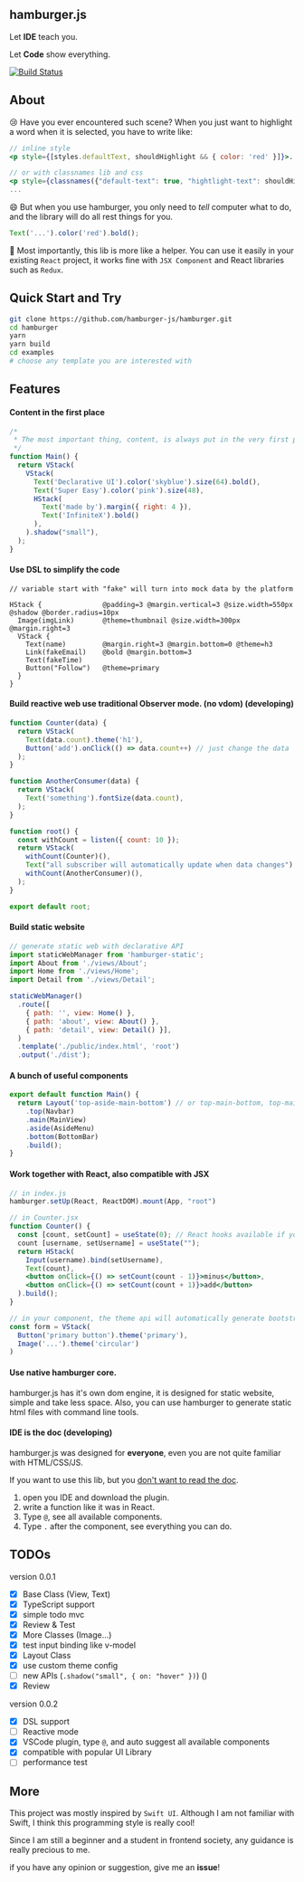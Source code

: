 ## hamburger.js

Let **IDE** teach you.

Let **Code** show everything.

[![Build Status](https://travis-ci.org/hamburger-js/hamburger.svg?branch=master)](https://travis-ci.org/hamburger-js/hamburger)

## About

😢 Have you ever encountered such scene? When you just want to highlight a word when it is selected, you have to write like:

```jsx
// inline style
<p style={[styles.defaultText, shouldHighlight && { color: 'red' }]}>...</p>

// or with classnames lib and css
<p style={classnames({"default-text": true, "hightlight-text": shouldHighlight})}>...</p>
...

```

😄 But when you use hamburger, you only need to _tell_ computer what to do, and the library will do all rest things for you.

```js
Text('...').color('red').bold();
```

🦉 Most importantly, this lib is more like a helper. You can use it easily in your existing `React` project, it works fine with `JSX Component` and React libraries such as `Redux`.

## Quick Start and Try

```bash
git clone https://github.com/hamburger-js/hamburger.git
cd hamburger
yarn
yarn build
cd examples
# choose any template you are interested with
```

## Features

#### Content in the first place
```jsx harmony
/*
 * The most important thing, content, is always put in the very first place.
 */
function Main() {
  return VStack(
    VStack(
      Text('Declarative UI').color('skyblue').size(64).bold(),
      Text('Super Easy').color('pink').size(48),
      HStack(
        Text('made by').margin({ right: 4 }),
        Text('InfiniteX').bold()
      ),
    ).shadow("small"),
  );
}
```


#### Use DSL to simplify the code
```
// variable start with "fake" will turn into mock data by the platform

HStack {               @padding=3 @margin.vertical=3 @size.width=550px @shadow @border.radius=10px
  Image(imgLink)       @theme=thumbnail @size.width=300px @margin.right=3
  VStack {
    Text(name)         @margin.right=3 @margin.bottom=0 @theme=h3
    Link(fakeEmail)    @bold @margin.bottom=3
    Text(fakeTime)
    Button("Follow")   @theme=primary
  }
}
```

#### Build reactive web use traditional Observer mode. (no vdom) (developing)
```js
function Counter(data) {
  return VStack(
    Text(data.count).theme('h1'),
    Button('add').onClick(() => data.count++) // just change the data
  );
}

function AnotherConsumer(data) {
  return VStack(
    Text('something').fontSize(data.count),
  );
}

function root() {
  const withCount = listen({ count: 10 });
  return VStack(
    withCount(Counter)(),
    Text("all subscriber will automatically update when data changes"),
    withCount(AnotherConsumer)(),
  );
}

export default root;
```

#### Build static website
```js
// generate static web with declarative API
import staticWebManager from 'hamburger-static';
import About from './views/About';
import Home from './views/Home';
import Detail from './views/Detail';

staticWebManager()
  .route([
    { path: '', view: Home() },
    { path: 'about', view: About() },
    { path: 'detail', view: Detail() }],
  )
  .template('./public/index.html', 'root')
  .output('./dist');
```

#### A bunch of useful components

```jsx harmony
export default function Main() {
  return Layout('top-aside-main-bottom') // or top-main-bottom, top-main, top-aside-main, etc...
    .top(Navbar)
    .main(MainView)
    .aside(AsideMenu)
    .bottom(BottomBar)
    .build();
}
```

#### Work together with React, also compatible with JSX

```jsx harmony
// in index.js
hamburger.setUp(React, ReactDOM).mount(App, "root")

// in Counter.jsx
function Counter() {
  const [count, setCount] = useState(0); // React hooks available if you have setUp react and reactdom
  count [username, setUsername] = useState("");
  return HStack(
    Input(username).bind(setUsername),
    Text(count),
    <button onClick={() => setCount(count - 1)}>minus</button>,
    <button onClick={() => setCount(count + 1)}>add</button>
  ).build();
}

// in your component, the theme api will automatically generate bootstrap className for you.
const form = VStack(
  Button('primary button').theme('primary'),
  Image('...').theme('circular')
)
```



#### Use native hamburger core.

hamburger.js has it's own dom engine, it is designed for static website, simple and take less space.
Also, you can use hamburger to generate static html files with command line tools.

#### IDE is the doc (developing)

hamburger.js was designed for **everyone**, even you are not quite familiar with HTML/CSS/JS.

If you want to use this lib, but you <u>don't want to read the doc</u>.

1. open you IDE and download the plugin.
2. write a function like it was in React.
3. Type `@`, see all available components.
4. Type `.` after the component, see everything you can do.

## TODOs

version 0.0.1

- [x] Base Class (View, Text)
- [x] TypeScript support
- [x] simple todo mvc
- [x] Review & Test
- [x] More Classes (Image...)
- [x] test input binding like v-model
- [x] Layout Class
- [x] use custom theme config
- [ ] new APIs (`.shadow("small", { on: "hover" })`) ()
- [x] Review

version 0.0.2
- [x] DSL support
- [ ] Reactive mode
- [x] VSCode plugin, type `@`, and auto suggest all available components
- [x] compatible with popular UI Library
- [ ] performance test

## More

This project was mostly inspired by `Swift UI`. Although I am not familiar with Swift, I think this programming style is really cool!

Since I am still a beginner and a student in frontend society, any guidance is really precious to me.

if you have any opinion or suggestion, give me an **issue**!

